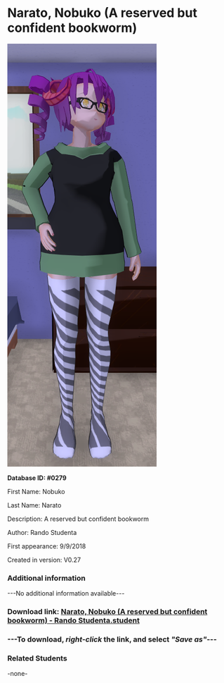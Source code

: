 # Narato, Nobuko (A reserved but confident bookworm)

<img src="../../Files/Images/Narato, Nobuko (A reserved but confident bookworm).png" title="Narato, Nobuko (A reserved but confident bookworm) - Rando Studenta">

**Database ID: #0279**

First Name: Nobuko

Last Name: Narato

Description: A reserved but confident bookworm

Author: Rando Studenta

First appearance: 9/9/2018

Created in version: V0.27

### Additional information

---No additional information available---

### Download link: <a href="https://raw.githubusercontent.com/Arbiter1223/Daigaku-Gurashi-Custom-Students/master/Files/Student%20Files/Narato%2C%20Nobuko%20(A%20reserved%20but%20confident%20bookworm)%20-%20Rando%20Studenta.student">Narato, Nobuko (A reserved but confident bookworm) - Rando Studenta.student</a>

### ---**To download, _right-click_ the link, and select _"Save as"_**---

### Related Students

-none-
